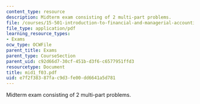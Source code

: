 ```yaml
---
content_type: resource
description: Midterm exam consisting of 2 multi-part problems.
file: /courses/15-501-introduction-to-financial-and-managerial-accounting-spring-2004/e7f2f38387fac9d3fe00dd6641a5d781_mid1_f03.pdf
file_type: application/pdf
learning_resource_types:
- Exams
ocw_type: OCWFile
parent_title: Exams
parent_type: CourseSection
parent_uid: c92d66d7-30cf-451b-d3f6-c6577951ffd3
resourcetype: Document
title: mid1_f03.pdf
uid: e7f2f383-87fa-c9d3-fe00-dd6641a5d781
---
```

Midterm exam consisting of 2 multi-part problems.